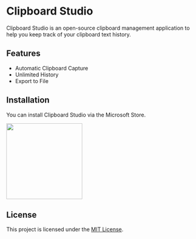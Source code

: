 # Clipboard Studio

Clipboard Studio is an open-source clipboard management application to help you keep track of your clipboard text history.

## Features

- Automatic Clipboard Capture
- Unlimited History
- Export to File

## Installation

You can install Clipboard Studio via the Microsoft Store.

<a href="https://apps.microsoft.com/detail/Clipboard%20Studio/9NB8RB7PW40S?launch=true&mode=mini">
 <img src="https://get.microsoft.com/images/en-us%20dark.svg" width="200"/>
</a>

## License

This project is licensed under the [MIT License](LICENSE).
